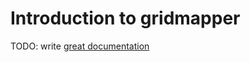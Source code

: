 # Introduction to gridmapper

TODO: write [great documentation](http://jacobian.org/writing/great-documentation/what-to-write/)

